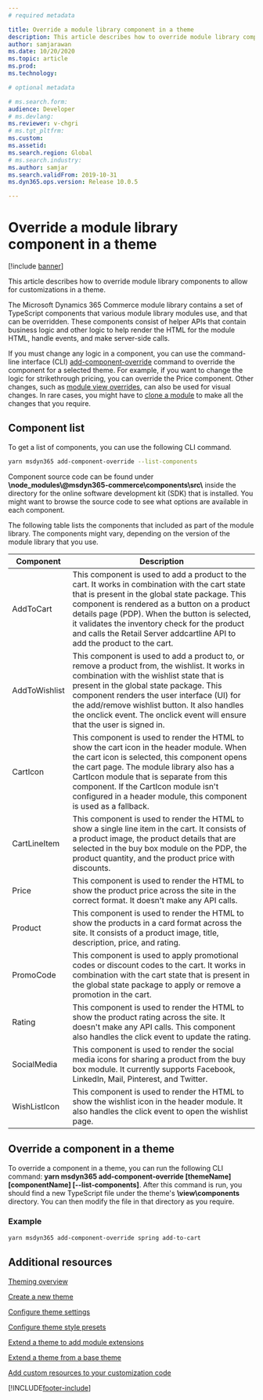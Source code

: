 ```yaml
---
# required metadata

title: Override a module library component in a theme
description: This article describes how to override module library components to allow for customizations in a theme. 
author: samjarawan
ms.date: 10/20/2020
ms.topic: article
ms.prod: 
ms.technology: 

# optional metadata

# ms.search.form: 
audience: Developer
# ms.devlang: 
ms.reviewer: v-chgri
# ms.tgt_pltfrm: 
ms.custom: 
ms.assetid: 
ms.search.region: Global
# ms.search.industry: 
ms.author: samjar
ms.search.validFrom: 2019-10-31
ms.dyn365.ops.version: Release 10.0.5

---
```

# Override a module library component in a theme

[!include [banner](../includes/banner.md)]

This article describes how to override module library components to allow for customizations in a theme.

The Microsoft Dynamics 365 Commerce module library contains a set of TypeScript components that various module library modules use, and that can be overridden. These components consist of helper APIs that contain business logic and other logic to help render the HTML for the module HTML, handle events, and make server-side calls.

If you must change any logic in a component, you can use the command-line interface (CLI) [add-component-override](cli-command-reference.md#add-component-override) command to override the component for a selected theme. For example, if you want to change the logic for strikethrough pricing, you can override the Price component. Other changes, such as [module view overrides](theme-module-extensions.md), can also be used for visual changes. In rare cases, you might have to [clone a module](clone-starter-module.md) to make all the changes that you require.

## Component list

To get a list of components, you can use the following CLI command.

``` bash
yarn msdyn365 add-component-override --list-components
```

Component source code can be found under **\\node\_modules\\\@msdyn365-commerce\\components\\src\\** inside the directory for the online software development kit (SDK) that is installed. You might want to browse the source code to see what options are available in each component.

The following table lists the components that included as part of the module library. The components might vary, depending on the version of the module library that you use.

| Component     | Description |
|---------------|-------------|
| AddToCart     | This component is used to add a product to the cart. It works in combination with the cart state that is present in the global state package. This component is rendered as a button on a product details page (PDP). When the button is selected, it validates the inventory check for the product and calls the Retail Server addcartline API to add the product to the cart. |
| AddToWishlist | This component is used to add a product to, or remove a product from, the wishlist. It works in combination with the wishlist state that is present in the global state package. This component renders the user interface (UI) for the add/remove wishlist button. It also handles the onclick event. The onclick event will ensure that the user is signed in. |
| CartIcon      | This component is used to render the HTML to show the cart icon in the header module. When the cart icon is selected, this component opens the cart page. The module library also has a CartIcon module that is separate from this component. If the CartIcon module isn't configured in a header module, this component is used as a fallback. |
| CartLineItem  | This component is used to render the HTML to show a single line item in the cart. It consists of a product image, the product details that are selected in the buy box module on the PDP, the product quantity, and the product price with discounts. |
| Price         | This component is used to render the HTML to show the product price across the site in the correct format. It doesn't make any API calls. |
| Product       | This component is used to render the HTML to show the products in a card format across the site. It consists of a product image, title, description, price, and rating. |
| PromoCode     | This component is used to apply promotional codes or discount codes to the cart. It works in combination with the cart state that is present in the global state package to apply or remove a promotion in the cart. |
| Rating        | This component is used to render the HTML to show the product rating across the site. It doesn't make any API calls. This component also handles the click event to update the rating. |
| SocialMedia   | This component is used to render the social media icons for sharing a product from the buy box module. It currently supports Facebook, LinkedIn, Mail, Pinterest, and Twitter.
| WishListIcon  | This component is used to render the HTML to show the wishlist icon in the header module. It also handles the click event to open the wishlist page. |

## Override a component in a theme

To override a component in a theme, you can run the following CLI command: **yarn msdyn365 add-component-override \[themeName\] \[componentName\] \[--list-components\]**. After this command is run, you should find a new TypeScript file under the theme's **\\view\\components** directory. You can then modify the file in that directory as you require.

### Example

``` bash
yarn msdyn365 add-component-override spring add-to-cart
```

## Additional resources

[Theming overview](theming.md)

[Create a new theme](create-theme.md)

[Configure theme settings](configure-theme-settings.md)

[Configure theme style presets](theme-style-presets.md)

[Extend a theme to add module extensions](theme-module-extensions.md)

[Extend a theme from a base theme](extend-theme.md)

[Add custom resources to your customization code](add-custom-resources.md)


[!INCLUDE[footer-include](../../includes/footer-banner.md)]
